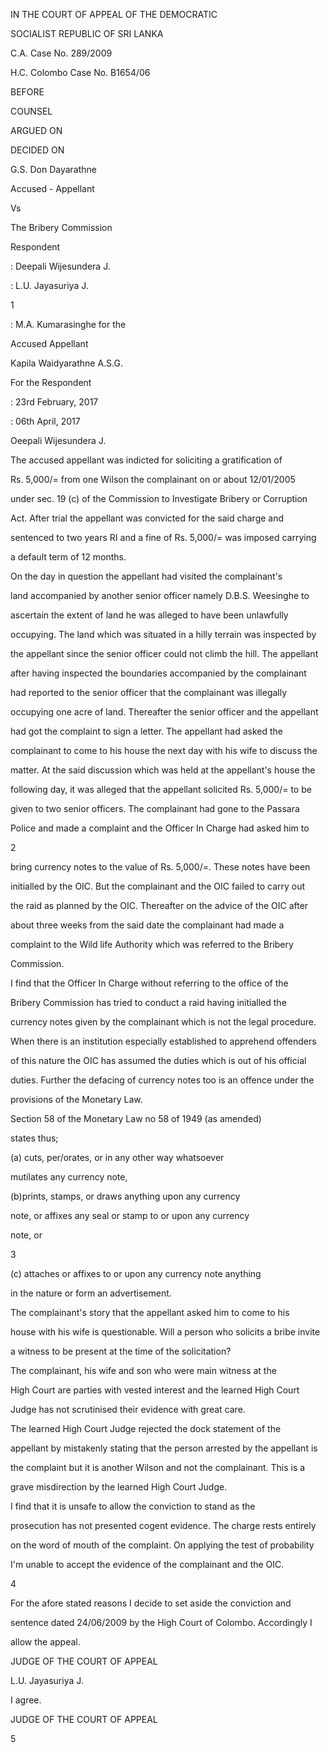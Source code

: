 IN THE COURT OF APPEAL OF THE DEMOCRATIC

SOCIALIST REPUBLIC OF SRI LANKA

C.A. Case No. 289/2009

H.C. Colombo Case No. B1654/06

BEFORE

COUNSEL

ARGUED ON

DECIDED ON

G.S. Don Dayarathne

Accused - Appellant

Vs

The Bribery Commission

Respondent

: Deepali Wijesundera J.

: L.U. Jayasuriya J.

1

: M.A. Kumarasinghe for the

Accused Appellant

Kapila Waidyarathne A.S.G.

For the Respondent

: 23rd February, 2017

: 06th April, 2017

Oeepali Wijesundera J.

The accused appellant was indicted for soliciting a gratification of

Rs. 5,000/= from one Wilson the complainant on or about 12/01/2005

under sec. 19 (c) of the Commission to Investigate Bribery or Corruption

Act. After trial the appellant was convicted for the said charge and

sentenced to two years RI and a fine of Rs. 5,000/= was imposed carrying

a default term of 12 months.

On the day in question the appellant had visited the complainant's

land accompanied by another senior officer namely D.B.S. Weesinghe to

ascertain the extent of land he was alleged to have been unlawfully

occupying. The land which was situated in a hilly terrain was inspected by

the appellant since the senior officer could not climb the hill. The appellant

after having inspected the boundaries accompanied by the complainant

had reported to the senior officer that the complainant was illegally

occupying one acre of land. Thereafter the senior officer and the appellant

had got the complaint to sign a letter. The appellant had asked the

complainant to come to his house the next day with his wife to discuss the

matter. At the said discussion which was held at the appellant's house the

following day, it was alleged that the appellant solicited Rs. 5,000/= to be

given to two senior officers. The complainant had gone to the Passara

Police and made a complaint and the Officer In Charge had asked him to

2

bring currency notes to the value of Rs. 5,000/=. These notes have been

initialled by the OIC. But the complainant and the OIC failed to carry out

the raid as planned by the OIC. Thereafter on the advice of the OIC after

about three weeks from the said date the complainant had made a

complaint to the Wild life Authority which was referred to the Bribery

Commission.

I find that the Officer In Charge without referring to the office of the

Bribery Commission has tried to conduct a raid having initialled the

currency notes given by the complainant which is not the legal procedure.

When there is an institution especially established to apprehend offenders

of this nature the OIC has assumed the duties which is out of his official

duties. Further the defacing of currency notes too is an offence under the

provisions of the Monetary Law.

Section 58 of the Monetary Law no 58 of 1949 (as amended)

states thus;

(a) cuts, per/orates, or in any other way whatsoever

mutilates any currency note,

(b)prints, stamps, or draws anything upon any currency

note, or affixes any seal or stamp to or upon any currency

note, or

3

(c) attaches or affixes to or upon any currency note anything

in the nature or form an advertisement.

The complainant's story that the appellant asked him to come to his

house with his wife is questionable. Will a person who solicits a bribe invite

a witness to be present at the time of the solicitation?

The complainant, his wife and son who were main witness at the

High Court are parties with vested interest and the learned High Court

Judge has not scrutinised their evidence with great care.

The learned High Court Judge rejected the dock statement of the

appellant by mistakenly stating that the person arrested by the appellant is

the complaint but it is another Wilson and not the complainant. This is a

grave misdirection by the learned High Court Judge.

I find that it is unsafe to allow the conviction to stand as the

prosecution has not presented cogent evidence. The charge rests entirely

on the word of mouth of the complaint. On applying the test of probability

I'm unable to accept the evidence of the complainant and the OIC.

4

For the afore stated reasons I decide to set aside the conviction and

sentence dated 24/06/2009 by the High Court of Colombo. Accordingly I

allow the appeal.

JUDGE OF THE COURT OF APPEAL

L.U. Jayasuriya J.

I agree.

JUDGE OF THE COURT OF APPEAL

5